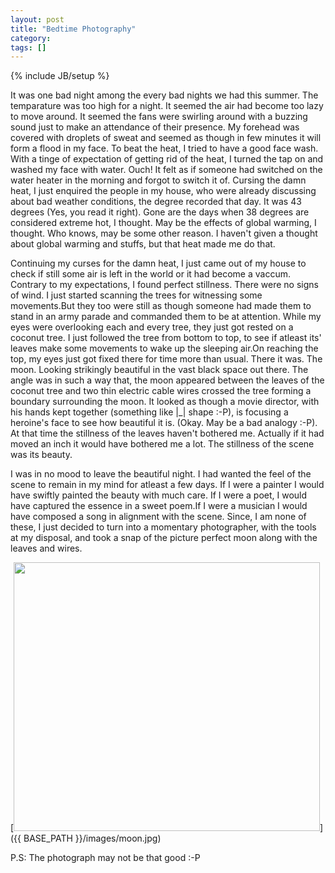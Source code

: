```yaml
---
layout: post
title: "Bedtime Photography"
category: 
tags: []
---
```

{% include JB/setup %}

It was one bad night among the every bad nights we had this summer. The temparature
was too high for a night. It seemed the air had become too lazy to move around. It seemed the fans were
swirling around with a buzzing sound just to make an attendance of their presence. My forehead
was covered with droplets of sweat and seemed as though in few minutes it will form a
flood in my face. To beat the heat, I tried to have a good face wash. With a tinge of expectation
of getting rid of the heat, I turned the tap on and washed my face with water. Ouch! It felt
as if someone had switched on the water heater in the morning and forgot to switch it of. Cursing
the damn heat, I just enquired the people in my house, who were already discussing about bad weather
conditions, the degree recorded that day. It was 43 degrees (Yes, you read it right). Gone are the 
days when 38 degrees are considered extreme hot, I thought. May be the effects of global warming, I thought.
Who knows, may be some other reason. I haven't given a thought about global warming and stuffs, but 
that heat made me do that.

Continuing my curses for the damn heat, I just came out of my house to check if still
some air is left in the world or it had become a vaccum. Contrary to my expectations, I found
perfect stillness. There were no signs of wind. I just started scanning the trees for witnessing some movements.But they
too were still as though someone had made them to stand in an army parade and commanded them to be at attention.
While my eyes were overlooking each and every tree, they just got rested on a coconut tree. I just followed the
tree from bottom to top, to see if atleast its' leaves make some movements to wake up the sleeping air.On reaching 
the top, my eyes just got fixed there for time more than usual. There it was. The moon. Looking strikingly beautiful
in the vast black space out there. The angle was in such a way that, the moon appeared between the leaves
of the coconut tree and two thin electric cable wires crossed the tree forming a boundary surrounding the moon.
It looked as though a movie director, with his hands kept together (something like |_| shape :-P), is focusing a 
heroine's face to see how beautiful it is. (Okay. May be a bad analogy :-P). At that time the stillness of the leaves
haven't bothered me. Actually if it had moved an inch it would have bothered me a lot. The stillness of the scene was its
beauty.

I was in no mood to leave the beautiful night. I had wanted the feel of the scene to remain in my mind for atleast a few days. If I were a painter
I would have swiftly painted the beauty with much care. If I were a poet, I would have captured the essence in a sweet poem.If I
were a musician I would have composed a song in alignment with the scene. Since, I am none of these, I just decided to turn
into a momentary photographer, with the tools at my disposal, and took a snap of the picture perfect moon along with the leaves
and wires.

[<img src="{{ BASE_PATH }}/images/moon.jpg" height="430" width="490" />]({{ BASE_PATH }}/images/moon.jpg)

P.S: The photograph may not be that good :-P

